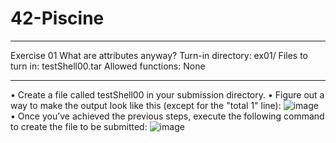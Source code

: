# 42-Piscine
**************************************************************************************
Exercise 01
What are attributes anyway?
Turn-in directory: ex01/
Files to turn in: testShell00.tar
Allowed functions: None
**************************************************************************************
• Create a file called testShell00 in your submission directory.
• Figure out a way to make the output look like this (except for the "total 1" line):
![image](https://github.com/user-attachments/assets/ebde75e2-0db0-425c-8b4d-6503eb6b21d1)
• Once you’ve achieved the previous steps, execute the following command to create
the file to be submitted:
![image](https://github.com/user-attachments/assets/6f20a450-8cf3-431a-8981-1e64830815e0)
